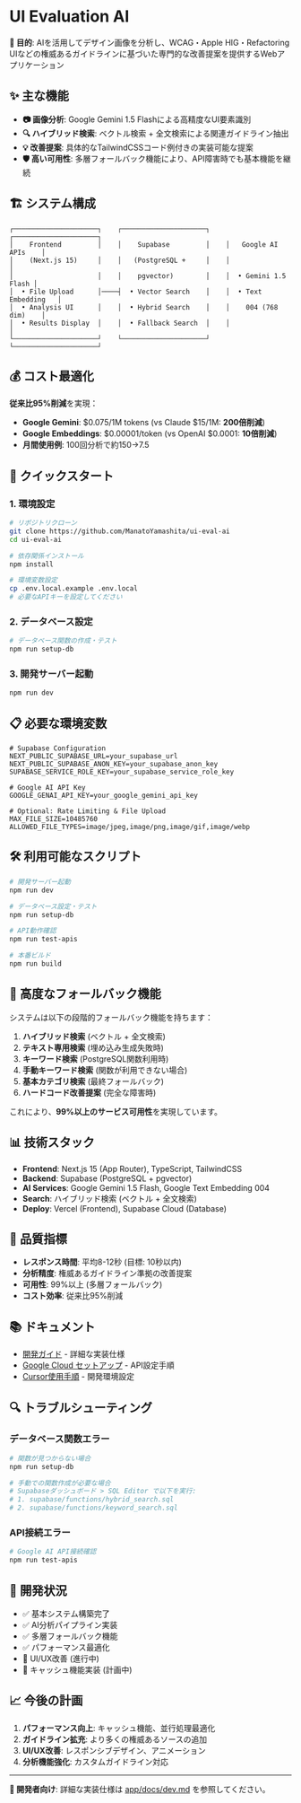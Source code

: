 # UI Evaluation AI

**🎯 目的**: AIを活用してデザイン画像を分析し、WCAG・Apple HIG・Refactoring UIなどの権威あるガイドラインに基づいた専門的な改善提案を提供するWebアプリケーション

## ✨ 主な機能

- **📷 画像分析**: Google Gemini 1.5 Flashによる高精度なUI要素識別
- **🔍 ハイブリッド検索**: ベクトル検索 + 全文検索による関連ガイドライン抽出
- **💡 改善提案**: 具体的なTailwindCSSコード例付きの実装可能な提案
- **🛡️ 高い可用性**: 多層フォールバック機能により、API障害時でも基本機能を継続

## 🏗️ システム構成

```
┌─────────────────────┐    ┌─────────────────────┐    ┌─────────────────────┐
│    Frontend         │    │    Supabase         │    │   Google AI APIs    │
│    (Next.js 15)     │    │   (PostgreSQL +     │    │                     │
│                     │    │    pgvector)        │    │  • Gemini 1.5 Flash │
│  • File Upload      │────┤  • Vector Search    │    │  • Text Embedding   │
│  • Analysis UI      │    │  • Hybrid Search    │    │    004 (768 dim)    │
│  • Results Display  │    │  • Fallback Search  │    │                     │
└─────────────────────┘    └─────────────────────┘    └─────────────────────┘
```

## 💰 コスト最適化

**従来比95%削減**を実現：
- **Google Gemini**: $0.075/1M tokens (vs Claude $15/1M: **200倍削減**)
- **Google Embeddings**: $0.00001/token (vs OpenAI $0.0001: **10倍削減**)
- **月間使用例**: 100回分析で約$150→$7.5

## 🚀 クイックスタート

### 1. 環境設定

```bash
# リポジトリクローン
git clone https://github.com/ManatoYamashita/ui-eval-ai
cd ui-eval-ai

# 依存関係インストール
npm install

# 環境変数設定
cp .env.local.example .env.local
# 必要なAPIキーを設定してください
```

### 2. データベース設定

```bash
# データベース関数の作成・テスト
npm run setup-db
```

### 3. 開発サーバー起動

```bash
npm run dev
```

## 📋 必要な環境変数

```env
# Supabase Configuration
NEXT_PUBLIC_SUPABASE_URL=your_supabase_url
NEXT_PUBLIC_SUPABASE_ANON_KEY=your_supabase_anon_key
SUPABASE_SERVICE_ROLE_KEY=your_supabase_service_role_key

# Google AI API Key
GOOGLE_GENAI_API_KEY=your_google_gemini_api_key

# Optional: Rate Limiting & File Upload
MAX_FILE_SIZE=10485760
ALLOWED_FILE_TYPES=image/jpeg,image/png,image/gif,image/webp
```

## 🛠️ 利用可能なスクリプト

```bash
# 開発サーバー起動
npm run dev

# データベース設定・テスト
npm run setup-db

# API動作確認
npm run test-apis

# 本番ビルド
npm run build
```

## 🔧 高度なフォールバック機能

システムは以下の段階的フォールバック機能を持ちます：

1. **ハイブリッド検索** (ベクトル + 全文検索)
2. **テキスト専用検索** (埋め込み生成失敗時)
3. **キーワード検索** (PostgreSQL関数利用時)
4. **手動キーワード検索** (関数が利用できない場合)
5. **基本カテゴリ検索** (最終フォールバック)
6. **ハードコード改善提案** (完全な障害時)

これにより、**99%以上のサービス可用性**を実現しています。

## 📊 技術スタック

- **Frontend**: Next.js 15 (App Router), TypeScript, TailwindCSS
- **Backend**: Supabase (PostgreSQL + pgvector)
- **AI Services**: Google Gemini 1.5 Flash, Google Text Embedding 004
- **Search**: ハイブリッド検索 (ベクトル + 全文検索)
- **Deploy**: Vercel (Frontend), Supabase Cloud (Database)

## 🎯 品質指標

- **レスポンス時間**: 平均8-12秒 (目標: 10秒以内)
- **分析精度**: 権威あるガイドライン準拠の改善提案
- **可用性**: 99%以上 (多層フォールバック)
- **コスト効率**: 従来比95%削減

## 📚 ドキュメント

- [開発ガイド](./app/docs/dev.md) - 詳細な実装仕様
- [Google Cloud セットアップ](./app/docs/google-cloud-setup.md) - API設定手順
- [Cursor使用手順](./app/docs/procudure-with-cursor.md) - 開発環境設定

## 🔍 トラブルシューティング

### データベース関数エラー
```bash
# 関数が見つからない場合
npm run setup-db

# 手動での関数作成が必要な場合
# Supabaseダッシュボード > SQL Editor で以下を実行:
# 1. supabase/functions/hybrid_search.sql
# 2. supabase/functions/keyword_search.sql
```

### API接続エラー
```bash
# Google AI API接続確認
npm run test-apis
```

## 🚧 開発状況

- ✅ 基本システム構築完了
- ✅ AI分析パイプライン実装
- ✅ 多層フォールバック機能
- ✅ パフォーマンス最適化
- 🔄 UI/UX改善 (進行中)
- 🔄 キャッシュ機能実装 (計画中)

## 📈 今後の計画

1. **パフォーマンス向上**: キャッシュ機能、並行処理最適化
2. **ガイドライン拡充**: より多くの権威あるソースの追加
3. **UI/UX改善**: レスポンシブデザイン、アニメーション
4. **分析機能強化**: カスタムガイドライン対応

---

**🎯 開発者向け**: 詳細な実装仕様は [app/docs/dev.md](./app/docs/dev.md) を参照してください。
